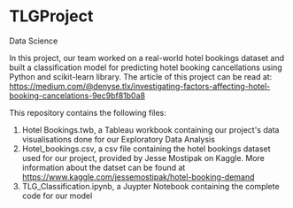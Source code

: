 # TLGProject
Data Science

In this project, our team worked on a real-world hotel bookings dataset and built a classification model for predicting hotel booking cancellations using Python and scikit-learn library.
The article of this project can be read at: https://medium.com/@denyse.tlx/investigating-factors-affecting-hotel-booking-cancelations-9ec9bf81b0a8

This repository contains the following files:
1. Hotel Bookings.twb, a Tableau workbook containing our project's data visualisations done for our Exploratory Data Analysis
2. Hotel_bookings.csv, a csv file containing the hotel bookings dataset used for our project, provided by Jesse Mostipak on Kaggle. More information about the datset can be found at https://www.kaggle.com/jessemostipak/hotel-booking-demand
3. TLG_Classification.ipynb, a Juypter Notebook containing the complete code for our model
